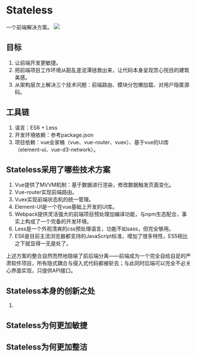 # Stateless

一个前端解决方案。
![](./StatelessDemo.gif)

## 目标

1. 让前端开发更敏捷。
2. 把前端项目工作环境从脏乱差泥潭拯救出来，让代码本身呈现赏心悦目的建筑美感。
3. 从架构层次上解决三个技术问题：前端路由、模块分包懒加载、对用户隐匿源码。

## 工具链
1. 语言：ES6 + Less 
2. 开发环境依赖：参考package.json
3. 项目依赖：vue全家桶（vue、vue-router、vuex）、基于vue的UI库（element-ui、vue-d3-network）。


## Stateless采用了哪些技术方案
1. Vue提供了MVVM机制：基于数据进行渲染，修改数据触发页面变化。
2. Vue-router实现前端路由。
3. Vuex实现前端状态机的统一管理。
4. Element-UI是一个在vue基础上开发的UI库。
5. Webpack提供灵活强大的前端项目预处理加编译功能，与npm生态配合，事实上构成了一个完备的开发环境。
6. Less是一个外观清爽的css预处理语言，功能不如sass，但完全够用。
7. ES6是目前主流浏览器都支持的JavaScript标准，增加了很多特性，ES5相比之下就显得一无是处了。

上述方案的整合自然而然地隐喻了前后端分离——前端成为一个完全自给自足的严肃软件项目，所有隐式耦合与侵入式代码都被斩去；与此同时后端可以完全不必关心界面实现，只提供API接口。

## Stateless本身的创新之处
1.  


## Stateless为何更加敏捷

## Stateless为何更加整洁

## 